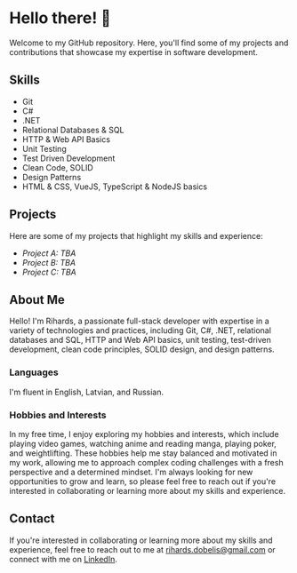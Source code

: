 # Hello there! 👋

Welcome to my GitHub repository. Here, you'll find some of my projects and contributions that showcase my expertise in software development.

## Skills

- Git
- C#
- .NET
- Relational Databases & SQL
- HTTP & Web API Basics
- Unit Testing
- Test Driven Development
- Clean Code, SOLID
- Design Patterns
- HTML & CSS, VueJS, TypeScript & NodeJS basics

## Projects

Here are some of my projects that highlight my skills and experience:

- *Project A: TBA*
- *Project B: TBA*
- *Project C: TBA*

## About Me

Hello! I'm Rihards, a passionate full-stack developer with expertise in a variety of technologies and practices, including Git, C#, .NET, relational databases and SQL, HTTP and Web API basics, unit testing, test-driven development, clean code principles, SOLID design, and design patterns. 

### Languages

I'm fluent in English, Latvian, and Russian. 

### Hobbies and Interests

In my free time, I enjoy exploring my hobbies and interests, which include playing video games, watching anime and reading manga, playing poker, and weightlifting. These hobbies help me stay balanced and motivated in my work, allowing me to approach complex coding challenges with a fresh perspective and a determined mindset. I'm always looking for new opportunities to grow and learn, so please feel free to reach out if you're interested in collaborating or learning more about my skills and experience.

## Contact

If you're interested in collaborating or learning more about my skills and experience, feel free to reach out to me at rihards.dobelis@gmail.com or connect with me on [LinkedIn](https://www.linkedin.com/in/rihards-dobelis-6a031b46/).

